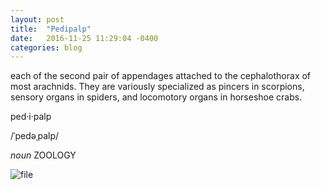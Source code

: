 ```yaml
---
layout: post
title:  "Pedipalp"
date:   2016-11-25 11:29:04 -0400
categories: blog
---
```




each of the second pair of appendages attached to the cephalothorax of most arachnids. They are variously specialized as pincers in scorpions, sensory organs in spiders, and locomotory organs in horseshoe crabs.

ped·i·palp

/ˈpedəˌpalp/

*noun* ZOOLOGY



![file](https://img.tdevisscher.ca/images/blog/e0929e44-d700-8d8a-c872-73ec8e8dee7a_300x200.jpg)